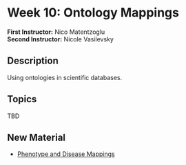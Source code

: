 # Week 10: Ontology Mappings

**First Instructor:** Nico Matentzoglu  
**Second Instructor:** Nicole Vasilevsky    

## Description
Using ontologies in scientific databases.

## Topics
TBD

## New Material
- [Phenotype and Disease Mappings](mappings.md)
